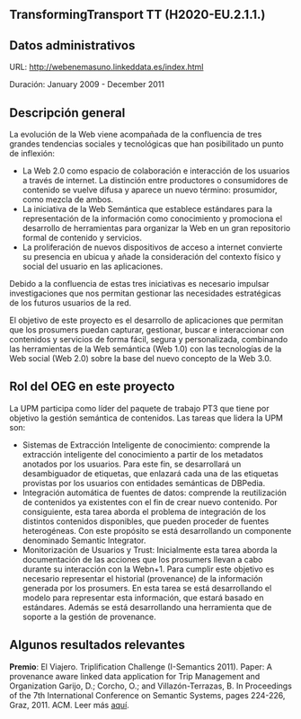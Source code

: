 ## TransformingTransport TT (H2020-EU.2.1.1.)

## Datos administrativos

URL: http://webenemasuno.linkeddata.es/index.html

Duración: January 2009 - December 2011

## Descripción general
La evolución de la Web viene acompañada de la confluencia de tres grandes tendencias sociales y tecnológicas que han posibilitado un punto de inflexión:

- La Web 2.0 como espacio de colaboración e interacción de los usuarios a través de internet. La distinción entre productores o consumidores de contenido se vuelve difusa y aparece un nuevo término: prosumidor, como mezcla de ambos.
- La iniciativa de la Web Semántica que establece estándares para la representación de la información como conocimiento y promociona el desarrollo de herramientas para organizar la Web en un gran repositorio formal de contenido y servicios.
- La proliferación de nuevos dispositivos de acceso a internet convierte su presencia en ubicua y añade la consideración del contexto físico y social del usuario en las aplicaciones.

Debido a la confluencia de estas tres iniciativas es necesario impulsar investigaciones que nos permitan gestionar las necesidades estratégicas de los futuros usuarios de la red.

El objetivo de este proyecto es el desarrollo de aplicaciones que permitan que los prosumers puedan capturar, gestionar, buscar e interaccionar con contenidos y servicios de forma fácil, segura y personalizada, combinando las herramientas de la Web semántica (Web 1.0) con las tecnologías de la Web social (Web 2.0) sobre la base del nuevo concepto de la Web 3.0.


## Rol del OEG en este proyecto
La UPM participa como líder del paquete de trabajo PT3 que tiene por objetivo la gestión semántica de contenidos. Las tareas que lidera la UPM son:

- Sistemas de Extracción Inteligente de conocimiento: comprende la extracción inteligente del conocimiento a partir de los metadatos anotados por los usuarios. Para este fin, se desarrollará un desambiguador de etiquetas, que enlazará cada una de las etiquetas provistas por los usuarios con entidades semánticas de DBPedia.
- Integración automática de fuentes de datos: comprende la reutilización de contenidos ya existentes con el fin de crear nuevo contenido. Por consiguiente, esta tarea aborda el problema de integración de los distintos contenidos disponibles, que pueden proceder de fuentes heterogéneas. Con este propósito se está desarrollando un componente denominado Semantic Integrator.
- Monitorización de Usuarios y Trust: Inicialmente esta tarea aborda la documentación de las acciones que los prosumers llevan a cabo durante su interacción con la Webn+1. Para cumplir este objetivo es necesario representar el historial (provenance) de la información generada por los prosumers. En esta tarea se está desarrollando el modelo para representar esta información, que estará basado en estándares. Además se está desarrollando una herramienta que de soporte a la gestión de provenance.



## Algunos resultados relevantes
**Premio**: El Viajero. Triplification Challenge (I-Semantics 2011). Paper: A provenance aware linked data application for Trip Management and Organization Garijo, D.; Corcho, O.; and Villazón-Terrazas, B. In Proceedings of the 7th International Conference on Semantic Systems, pages 224-226, Graz, 2011. ACM. Leer más [aquí](http://planet-data.eu/news/universidad-politecnica-de-madrid-upm-wins-triplification-challenge-i-semantics-2011.html).
